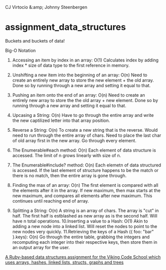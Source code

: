 CJ Virtocio &:amp; Johnny Steenbergen

# assignment_data_structures
Buckets and buckets of data!

Big-O Notation

1. Accessing an item by index in an array: O(1)
   Calculates index by adding index * size of data type to the first reference in memory.

2. Unshifting a new item into the beginning of an array: O(n)
   Need to create an entirely new array to store the new element + the old array.  Done so by running through a new array and setting it equal to that.
3. Pushing an item onto the end of an array: O(n)
   Need to create an entirely new array to store the the old array + new element.  Done so by running through a new array and setting it equal to that.
4. Upcasing a String: O(n)
   Have to go through the entire array and write the new captilized letter into that array position.
5. Reverse a String: O(n)
   To create a new string that is the reverse.  Would need to run through the entire array of chars.  Need to place the last char of old array first in the new array.  Go through every element.
6. The Enumerable#each method: O(n)
   Each element of data structure is accessed.  The limit of n grows linearly with size of n.
7. The Enumerable#include? method: O(n)
   Each elemetn of data structured is accessed.  If the last element of structure happens to be the match or there is no match, then the entire array is gone through.
8. Finding the max of an array: O(n)
   The first element is compared with all the elements after it in the array.  If new maximum, then max starts at the new maximum, and compares all elements after new maximum. This continues until reaching end of array.
9. Splitting a String: O(n)
   A string is an array of chars.  The array is "cut" in half.  The first half is estblashed as new array as is the second half. Will have n total operations.
10.Inserting a value to a Hash: O(1)
   Akin to adding a new node into a linked list. Will reset the nodes to point to the new nodes very quickly.
11.Retrieving the keys of a Hash ({ foo: "bar" }.keys): O(n)
   Go through the entire table, grabbing the integers and recomputing each integer
   into their respective keys, then store them in an output array for the user.


[A Ruby-based data structures assignment for the Viking Code School which uses arrays, hashes, linked lists, structs, graphs and trees](http://www.vikingcodeschool.com)
